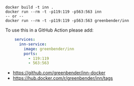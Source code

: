 ```
docker build -t inn .
docker run --rm -t -p119:119 -p563:563 inn
-- or --
docker run --rm -t -p119:119 -p563:563 greenbender/inn
```
To use this in a GitHub Action please add:
```yaml
    services:
      inn-service:
        image: greenbender/inn
        ports:
          - 119:119
          - 563:563
```
* https://github.com/greenbender/inn-docker
* https://hub.docker.com/r/greenbender/inn/tags
